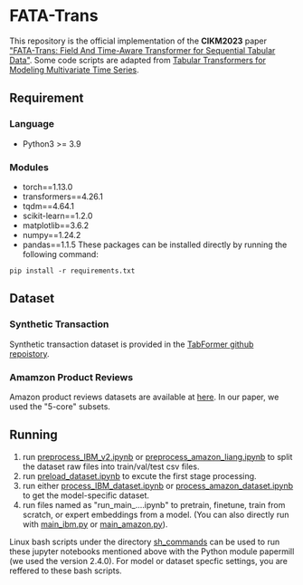 # FATA-Trans
This repository is the official implementation of the **CIKM2023** paper ["FATA-Trans: Field And Time-Aware Transformer for Sequential Tabular Data"](https://doi.org/10.1145/3583780.3614879). Some code scripts are adapted from [Tabular Transformers for Modeling Multivariate Time Series](https://github.com/IBM/TabFormer#tabular-transformers-for-modeling-multivariate-time-series).

## Requirement
### Language
* Python3 >= 3.9
### Modules
* torch==1.13.0
* transformers==4.26.1
* tqdm==4.64.1
* scikit-learn==1.2.0
* matplotlib==3.6.2
* numpy==1.24.2
* pandas==1.1.5
These packages can be installed directly by running the following command:
```
pip install -r requirements.txt
```
## Dataset
### Synthetic Transaction
Synthetic transaction dataset is provided in the [TabFormer github repoistory](https://github.com/IBM/TabFormer). 
### Amamzon Product Reviews
Amazon product reviews datasets are available at [here](https://nijianmo.github.io/amazon/index.html). In our paper, we used the "5-core" subsets.

## Running
1. run [preprocess_IBM_v2.ipynb](./preprocess_IBM_v2.ipynb) or [preprocess_amazon_liang.ipynb](./preprocess_amazon_liang.ipynb) to split the dataset raw files into train/val/test csv files.
2. run [preload_dataset.ipynb](./preload_dataset.ipynb) to excute the first stage processing.
3. run either [process_IBM_dataset.ipynb](./process_IBM_dataset.ipynb) or [process_amazon_dataset.ipynb](./process_amazon_dataset.ipynb) to get the model-specific dataset.
4. run files named as "run_main_....ipynb" to pretrain, finetune, train from scratch, or expert embeddings from a model. (You can also directly run with [main_ibm.py](./main_ibm.py) or [main_amazon.py](./main_amazon.py)).

Linux bash scripts under the directory [sh_commands](./sh_commands) can be used to run these jupyter notebooks mentioned above with the Python module papermill (we used the version 2.4.0). For model or dataset specfic settings, you are reffered to these bash scripts.
